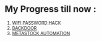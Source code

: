 # My Progress till now :

1) [WIFI PASSWORD HACK](https://github.com/Pranavoro/Haxxx_on/tree/master/Wifi%20Password%20to%20Email)
2) [BACKDOOR](https://github.com/Pranavoro/My_Progress/tree/master/Backdoor)
3) [METASTOCK AUTOMATION](https://github.com/Pranavoro/My_Progress/tree/master/Metastock%20Automation)
